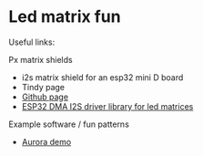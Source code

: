 # Led matrix fun

Useful links:

Px matrix shields

- i2s matrix shield for an esp32 mini D board
-   Tindy page
-   [Github page](https://github.com/witnessmenow/ESP32-i2s-Matrix-Shield)
- [ESP32 DMA I2S driver library for led matrices](https://github.com/mrfaptastic/ESP32-HUB75-MatrixPanel-DMA)

Example software / fun patterns

- [Aurora demo](https://github.com/pixelmatix/aurora)
